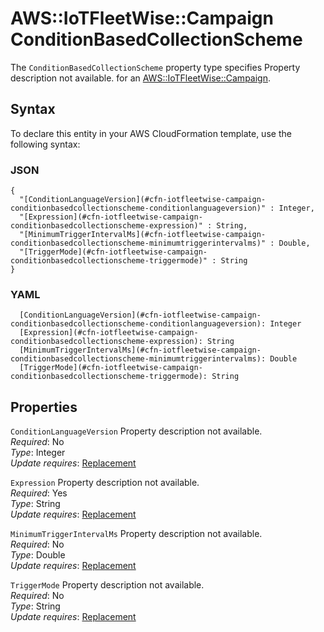 # AWS::IoTFleetWise::Campaign ConditionBasedCollectionScheme<a name="aws-properties-iotfleetwise-campaign-conditionbasedcollectionscheme"></a>

<a name="aws-properties-iotfleetwise-campaign-conditionbasedcollectionscheme-description"></a>The `ConditionBasedCollectionScheme` property type specifies Property description not available\. for an [AWS::IoTFleetWise::Campaign](aws-resource-iotfleetwise-campaign.md)\.

## Syntax<a name="aws-properties-iotfleetwise-campaign-conditionbasedcollectionscheme-syntax"></a>

To declare this entity in your AWS CloudFormation template, use the following syntax:

### JSON<a name="aws-properties-iotfleetwise-campaign-conditionbasedcollectionscheme-syntax.json"></a>

```
{
  "[ConditionLanguageVersion](#cfn-iotfleetwise-campaign-conditionbasedcollectionscheme-conditionlanguageversion)" : Integer,
  "[Expression](#cfn-iotfleetwise-campaign-conditionbasedcollectionscheme-expression)" : String,
  "[MinimumTriggerIntervalMs](#cfn-iotfleetwise-campaign-conditionbasedcollectionscheme-minimumtriggerintervalms)" : Double,
  "[TriggerMode](#cfn-iotfleetwise-campaign-conditionbasedcollectionscheme-triggermode)" : String
}
```

### YAML<a name="aws-properties-iotfleetwise-campaign-conditionbasedcollectionscheme-syntax.yaml"></a>

```
  [ConditionLanguageVersion](#cfn-iotfleetwise-campaign-conditionbasedcollectionscheme-conditionlanguageversion): Integer
  [Expression](#cfn-iotfleetwise-campaign-conditionbasedcollectionscheme-expression): String
  [MinimumTriggerIntervalMs](#cfn-iotfleetwise-campaign-conditionbasedcollectionscheme-minimumtriggerintervalms): Double
  [TriggerMode](#cfn-iotfleetwise-campaign-conditionbasedcollectionscheme-triggermode): String
```

## Properties<a name="aws-properties-iotfleetwise-campaign-conditionbasedcollectionscheme-properties"></a>

`ConditionLanguageVersion`  <a name="cfn-iotfleetwise-campaign-conditionbasedcollectionscheme-conditionlanguageversion"></a>
Property description not available\.  
*Required*: No  
*Type*: Integer  
*Update requires*: [Replacement](https://docs.aws.amazon.com/AWSCloudFormation/latest/UserGuide/using-cfn-updating-stacks-update-behaviors.html#update-replacement)

`Expression`  <a name="cfn-iotfleetwise-campaign-conditionbasedcollectionscheme-expression"></a>
Property description not available\.  
*Required*: Yes  
*Type*: String  
*Update requires*: [Replacement](https://docs.aws.amazon.com/AWSCloudFormation/latest/UserGuide/using-cfn-updating-stacks-update-behaviors.html#update-replacement)

`MinimumTriggerIntervalMs`  <a name="cfn-iotfleetwise-campaign-conditionbasedcollectionscheme-minimumtriggerintervalms"></a>
Property description not available\.  
*Required*: No  
*Type*: Double  
*Update requires*: [Replacement](https://docs.aws.amazon.com/AWSCloudFormation/latest/UserGuide/using-cfn-updating-stacks-update-behaviors.html#update-replacement)

`TriggerMode`  <a name="cfn-iotfleetwise-campaign-conditionbasedcollectionscheme-triggermode"></a>
Property description not available\.  
*Required*: No  
*Type*: String  
*Update requires*: [Replacement](https://docs.aws.amazon.com/AWSCloudFormation/latest/UserGuide/using-cfn-updating-stacks-update-behaviors.html#update-replacement)
